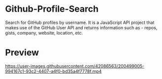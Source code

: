 # Github-Profile-Search
Search for GitHub profiles by username. It is a JavaScript API project that makes use of the GitHub User API and returns information such as - repos, gists, company, website, location, etc.

# Preview 

https://user-images.githubusercontent.com/42086563/200499005-994167c1-93c2-4407-a4f0-bd35a4f7778f.mp4

